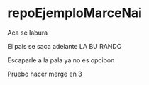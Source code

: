 # repoEjemploMarceNai
Aca se labura

El pais se saca adelante LA BU RANDO

Escaparle a la pala ya no es opcioon

Pruebo hacer merge en 3
